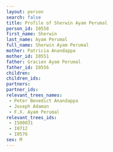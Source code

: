```yaml
---
layout: person
search: false
title: Profile of Sherwin Ayam Perumal
person_id: I0558
first_name: Sherwin
last_name: Ayam Perumal
full_name: Sherwin Ayam Perumal
mother: Patricia Anandappa
mother_id: I0551
father: Gracien Ayam Perumal
father_id: I0556
children:
children_ids:
partners:
partner_ids:
relevant_trees_names:
 - Peter Benedict Anandappa
 - Joseph Adaman
 - F.X. Ayam Perumal
relevant_trees_ids:
 - I500031
 - I0712
 - I0576
sex: M
---
```


